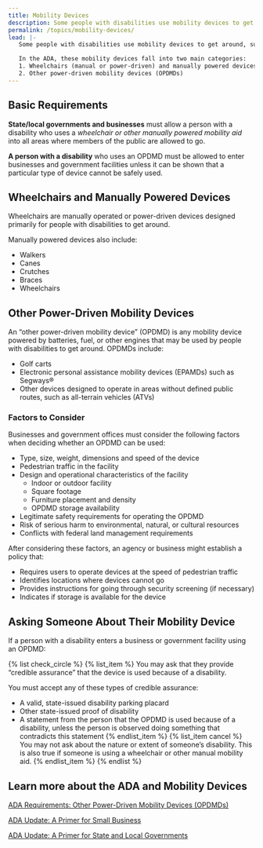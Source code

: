 ```yaml
---
title: Mobility Devices
description: Some people with disabilities use mobility devices to get around, such as walkers, wheelchairs, or other power-driven devices. People with disabilities may use a variety of mobility devices based on their needs.
permalink: /topics/mobility-devices/
lead: |-
   Some people with disabilities use mobility devices to get around, such as walkers, wheelchairs, or other power-driven devices. People with disabilities may use a variety of mobility devices based on their needs.

   In the ADA, these mobility devices fall into two main categories:
   1. Wheelchairs (manual or power-driven) and manually powered devices
   2. Other power-driven mobility devices (OPDMDs)
---
```


## Basic Requirements

**State/local governments and businesses** must allow a person with a disability who uses a *wheelchair or other manually powered mobility aid* into all areas where members of the public are allowed to go.

**A person with a disability** who uses an OPDMD must be allowed to enter businesses and government facilities unless it can be shown that a particular type of device cannot be safely used.

## Wheelchairs and Manually Powered Devices

Wheelchairs are manually operated or power-driven devices designed primarily for people with disabilities to get around.

Manually powered devices also include:

- Walkers
- Canes
- Crutches
- Braces
- Wheelchairs

## Other Power-Driven Mobility Devices

An “other power-driven mobility device” (OPDMD) is any mobility device powered by batteries, fuel, or other engines that may be used by people with disabilities to get around.  OPDMDs include:
- Golf carts
- Electronic personal assistance mobility devices (EPAMDs) such as Segways®
- Other devices designed to operate in areas without defined public routes, such as all-terrain vehicles (ATVs)

### Factors to Consider

Businesses and government offices must consider the following factors when deciding whether an OPDMD can be used:

- Type, size, weight, dimensions and speed of the device
- Pedestrian traffic in the facility
- Design and operational characteristics of the facility
  - Indoor or outdoor facility
  - Square footage
  - Furniture placement and density
  - OPDMD storage availability
- Legitimate safety requirements for operating the OPDMD
- Risk of serious harm to environmental, natural, or cultural resources
- Conflicts with federal land management requirements

After considering these factors, an agency or business might establish a policy that:

- Requires users to operate devices at the speed of pedestrian traffic
- Identifies locations where devices cannot go
- Provides instructions for going through security screening (if necessary)
- Indicates if storage is available for the device

## Asking Someone About Their Mobility Device

If a person with a disability enters a business or government facility using an OPDMD:

{% list check_circle %}
{% list_item %}
You may ask that they provide “credible assurance” that the device is used because of a disability.

You must accept any of these types of credible assurance:

- A valid, state-issued disability parking placard
- Other state-issued proof of disability
- A statement from the person that the OPDMD is used because of a disability, unless the person is observed doing something that contradicts this statement
{% endlist_item %}
{% list_item cancel %}
You may not ask about the nature or extent of someone’s disability. This is also true if someone is using a wheelchair or other manual mobility aid.
{% endlist_item %}
{% endlist %}

## Learn more about the ADA and Mobility Devices

[ADA Requirements:  Other Power-Driven Mobility Devices (OPDMDs)](https://www.ada.gov/opdmd.htm)

[ADA Update:  A Primer for Small Business](https://www.ada.gov/regs2010/smallbusiness/smallbusprimer2010.htm)

[ADA Update:  A Primer for State and Local Governments](https://www.ada.gov/regs2010/titleII_2010/title_ii_primer.html)
